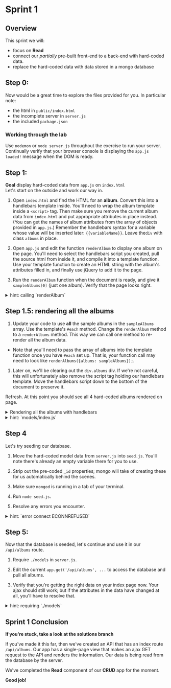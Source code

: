 # Sprint 1

## Overview

This sprint we will:
* focus on **Read**
* connect our _partially_ pre-built front-end to a back-end with hard-coded data.
* replace the hard-coded data with data stored in a mongo database


## Step 0:

Now would be a great time to explore the files provided for you.  In particular note:
* the html in `public/index.html`
* the incomplete server in `server.js`
* the included `package.json`

### Working through the lab

Use `nodemon` or `node server.js` throughout the exercise to run your server.  
Continually verify that your browser console is displaying the `app.js loaded!` message when the DOM is ready.

## Step 1:
**Goal** display hard-coded data from `app.js` on `index.html`  
Let's start on the outside and work our way in.  

1. Open `index.html` and find the HTML for an **album**. Convert this into a handlebars template inside. You'll need to wrap the album template inside a `<script>` tag.  Then make sure you remove the current album data from `index.html` and put appropriate attributes in place instead. (You can get the names of album attributes from the array of objects provided in `app.js`.) Remember the handlebars syntax for a variable whose value will be inserted later: `{{variableName}}`.  Leave the`div` with class `albums` in place.

1. Open `app.js` and edit the function `renderAlbum` to display one album on the page.
You'll need to select the handlebars script you created, pull the source html from inside it, and compile it into a template function.  Use your template function to create an HTML string with the album's attributes filled in, and finally use jQuery to add it to the page.

1. Run the `renderAlbum` function when the document is ready, and give it `sampleAlbums[0]` (just one album).  Verify that the page looks right.

<details><summary>hint: calling `renderAlbum`</summary>

```js
$(document).ready(function() {
  console.log('app.js loaded!');
  renderAlbum(sampleAlbums[0]);
});
```
</details>


## Step 1.5: rendering all the albums

1. Update your code to use **all** the sample albums in the `sampleAlbums` array.  Use the template's `#each` method.  Change the `renderAlbum` method to a `renderAlbums` method.  This way we can call one method to re-render all the album data.
  * Note that you'll need to pass the array of albums into the template function once you have `#each` set up.   That is, your function call may need to look like `renderAlbums({albums: sampleAlbums});`.


1. Later on, we'll be clearing out the `div.albums` div.  If we're not careful, this will unfortunately also remove the script tag holding our handlebars template.  Move the handlebars script down to the bottom of the document to preserve it.

Refresh.  At this point you should see all 4 hard-coded albums rendered on page.

<details><summary>Rendering all the albums with handlebars</summary>
```js
$(document).ready(function() {
  console.log('app.js loaded!');
  renderAlbums({albums: sampleAlbums});
});


// this function takes a single album and renders it to the page
function renderAlbums(albums) {
  console.log('rendering albums');
  var albumHtml = $('#album-template').html();
  var albumsTemplate = Handlebars.compile(albumHtml);
  var html = albumsTemplate(albums);
  $('#albums').prepend(html);
 }
```
</details>

## Step 2:  

We're going to add the following _index_ api route on our server:

```
GET /api/albums
```

1. Open `server.js` and create a new route for `/api/albums`.

1. Serve the hard-coded albums in `server.js` on `/api/albums`.  This is an API route, so let's send JSON.

1. In `app.js`, use `ajax` to get the albums.  Render them on the page.

1. You can safely delete the hard-coded data in `app.js` now!

> The data in `server.js` and `app.js` is different. This should make it easier to see which data is being rendered on your page.


## Step 3:

Let's set up the database now.

1. Use `npm` to install `mongoose`.

1. In `models/album.js`, add a schema and a model for our albums.  You should be able to determine the datatypes for the schema based on the sample data in the server.

1. Export the `Album` model in `models/album.js`.

1. Require the `Album` model in `models/index.js`.  Then add it into the `exports` object for `models/index.js`. Inside the `exports` object, the key should be "Album" and the value should be the `Album` model.


<details><summary>hint: `models/albums.js`</summary>

```js
//models/album.js
var AlbumSchema = new Schema({
  artistName: String,
  name: String,
  releaseDate: String,
  genres: [ String ]
});

var Album = mongoose.model('Album', AlbumSchema);

module.exports = Album;
```

</details>

<details><summary>hint: `models/index.js`</summary>

```js
module.exports.Album = require("./album.js");
```

</details>


## Step 4

Let's try seeding our database.

1. Move the hard-coded model data from `server.js` into `seed.js`.  You'll note there's already an empty variable there for you to use.  

1. Strip out the pre-coded `_id` properties; mongo will take of creating these for us automatically behind the scenes.

1. Make sure `mongod` is running in a tab of your terminal.

1. Run `node seed.js`.

1. Resolve any errors you encounter.

<details><summary>hint: `error connect ECONNREFUSED`</summary>
If you see an error like:

```
process.nextTick(function() { throw err; })
                              ^
Error: connect ECONNREFUSED 127.0.0.1:27017
```

It usually means that `mongod` is not running.
</details>


## Step 5:

Now that the database is seeded, let's continue and use it in our `/api/albums` route.

1. Require `./models` in `server.js`.

1. Edit the current `app.get('/api/albums', ...` to access the database and pull all albums.

1. Verify that you're getting the right data on your index page now.  Your ajax should still work; but if the attributes in the data have changed at all, you'll have to resolve that.

<details><summary>hint: requiring `./models`</summary>

```js
var db = require('./models');
```
</details>

## Sprint 1 Conclusion

**If you're stuck, take a look at the solutions branch**

If you've made it this far, then we've created an API that has an index route `/api/albums`.
Our app has a single-page view that makes an ajax GET request to the API and renders the information.  Our data is being read from the database by the server.

We've completed the **Read** component of our **CRUD** app for the moment.

**Good job!**
